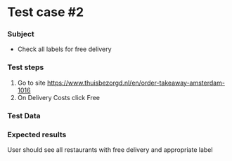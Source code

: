 # Test case #2

### Subject
* Check all labels for free delivery

### Test steps
1. Go to site https://www.thuisbezorgd.nl/en/order-takeaway-amsterdam-1016
2. On Delivery Costs click Free

### Test Data

### Expected results
User should see all restaurants with free delivery and appropriate label


